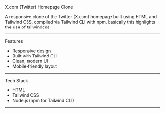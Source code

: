  X.com (Twitter) Homepage Clone

A responsive clone of the Twitter (X.com) homepage built using HTML and Tailwind CSS, compiled via Tailwind CLI with npm.
basically this highlights the use of tailwindcss

---

 Features

- Responsive design
- Built with Tailwind CLI
- Clean, modern UI
- Mobile-friendly layout

---

 Tech Stack

- HTML
- Tailwind CSS
- Node.js (npm for Tailwind CLI)

---



